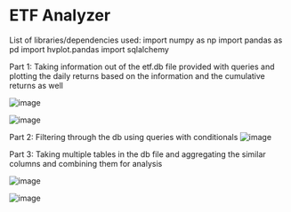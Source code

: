 # ETF Analyzer

List of libraries/dependencies used:
import numpy as np
import pandas as pd
import hvplot.pandas
import sqlalchemy

Part 1: Taking information out of the etf.db file provided with queries and plotting the daily returns based on the information and the cumulative returns as well

![image](https://user-images.githubusercontent.com/75395061/108654075-c7b18a00-747c-11eb-983a-e877abc00cc1.png)

![image](https://user-images.githubusercontent.com/75395061/108654139-e879df80-747c-11eb-9cd8-1f8070226eee.png)

Part 2: Filtering through the db using queries with conditionals
![image](https://user-images.githubusercontent.com/75395061/108654236-13fcca00-747d-11eb-8fd1-925c8f38acba.png)

Part 3: Taking multiple tables in the db file and aggregating the similar columns and combining them for analysis

![image](https://user-images.githubusercontent.com/75395061/108654486-a2714b80-747d-11eb-9c0b-6dc03998be14.png)

![image](https://user-images.githubusercontent.com/75395061/108654500-abfab380-747d-11eb-88e4-d8107a9ce7d2.png)
